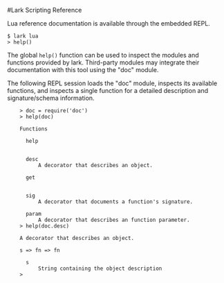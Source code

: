 #Lark Scripting Reference

Lua reference documentation is available through the embedded REPL.

    $ lark lua
    > help()

The global `help()` function can be used to inspect the modules and functions
provided by lark.  Third-party modules may integrate their documentation with
this tool using the "doc" module.

The following REPL session loads the "doc" module, inspects its available
functions, and inspects a single function for a detailed description and
signature/schema information.

```
    > doc = require('doc')
    > help(doc)

    Functions

      help


      desc
          A decorator that describes an object.

      get


      sig
          A decorator that documents a function's signature.

      param
          A decorator that describes an function parameter.
    > help(doc.desc)

    A decorator that describes an object.

    s => fn => fn

      s
          String containing the object description
    >
```

